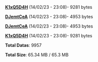 [**K1xQ5D4H**](/data/K1xQ5D4H.txt) (14/02/23 - 23:08)- 9281 bytes

[**DJemtCeA**](/data/DJemtCeA.txt) (14/02/23 - 23:08)- 4953 bytes

[**DJemtCeA**](/data/DJemtCeA.txt) (14/02/23 - 23:08)- 4953 bytes

[**K1xQ5D4H**](/data/K1xQ5D4H.txt) (14/02/23 - 23:08)- 9281 bytes

**Total Datas**: 9957

**Total Size**: 65.34 MB / 65.3 MB